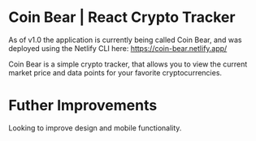 # Coin Bear | React Crypto Tracker
As of v1.0 the application is currently being called Coin Bear, and was deployed using the Netlify CLI here:
https://coin-bear.netlify.app/

Coin Bear is a simple crypto tracker, that allows you to view the current market price and data points for your favorite cryptocurrencies. 


# Futher Improvements
Looking to improve design and mobile functionality. 
